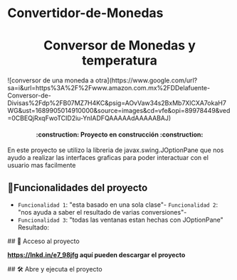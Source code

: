 # Convertidor-de-Monedas
<h1 align="center">Conversor de Monedas y temperatura</h1>
![conversor de una moneda a otra](https://www.google.com/url?sa=i&url=https%3A%2F%2Fwww.amazon.com.mx%2FDDelafuente-Conversor-de-Divisas%2Fdp%2FB07MZ7H4KC&psig=AOvVaw34s2BxMb7XlCXA7okaH7WG&ust=1689905014910000&source=images&cd=vfe&opi=89978449&ved=0CBEQjRxqFwoTCID2iu-YnIADFQAAAAAdAAAAABAJ)

<h4 align="center">:construction: Proyecto en construcción :construction:</h4>

<p>En este proyecto se utilizo la libreria de javax.swing.JOptionPane que nos ayudo a realizar las interfaces graficas para poder
interactuar con el usuario mas facilmente</p>

## :hammer:Funcionalidades del proyecto

- `Funcionalidad 1`: "esta basado en una sola clase"- `Funcionalidad 2`: "nos ayuda a saber el resultado de varias conversiones"-
- `Funcionalidad 3`: "todas las ventanas estan hechas con JOptionPane"
Resultado:

\## 📁 Acceso al proyecto

**https://lnkd.in/e7_98jfg aquí pueden descargar el proyecto**

\## 🛠️ Abre y ejecuta el proyecto
